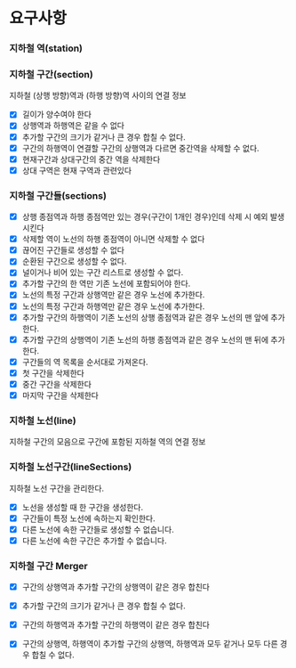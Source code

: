 

# 요구사항

### 지하철 역(station)

### 지하철 구간(section)
지하철 (상행 방향)역과 (하행 방향)역 사이의 연결 정보

- [x] 길이가 양수여야 한다
- [x] 상행역과 하행역은 같을 수 없다
- [x] 추가할 구간의 크기가 같거나 큰 경우 합칠 수 없다.
- [x] 구간의 하행역이 연결할 구간의 상행역과 다르면 중간역을 삭제할 수 없다.
- [x] 현재구간과 상대구간의 중간 역을 삭제한다
- [x] 상대 구역은 현재 구역과 관련있다

### 지하철 구간들(sections)
- [x] 상행 종점역과 하행 종점역만 있는 경우(구간이 1개인 경우)인데 삭제 시 예외 발생시킨다
- [x] 삭제할 역이 노선의 하행 종점역이 아니면 삭제할 수 없다
- [x] 끊어진 구간들로 생성할 수 없다
- [x] 순환된 구간으로 생성할 수 없다.
- [x] 널이거나 비어 있는 구간 리스트로 생성할 수 없다.
- [x] 추가할 구간의 한 역만 기존 노선에 포함되어야 한다.
- [x] 노선의 특정 구간과 상행역만 같은 경우 노선에 추가한다.
- [x] 노선의 특정 구간과 하행역만 같은 경우 노선에 추가한다.
- [x] 추가할 구간의 하행역이 기존 노선의 상행 종점역과 같은 경우 노선의 맨 앞에 추가한다.
- [x] 추가할 구간의 상행역이 기존 노선의 하행 종점역과 같은 경우 노선의 맨 뒤에 추가한다.
- [x] 구간들의 역 목록을 순서대로 가져온다.
- [x] 첫 구간을 삭제한다
- [x] 중간 구간을 삭제한다
- [x] 마지막 구간을 삭제한다

### 지하철 노선(line)
지하철 구간의 모음으로 구간에 포함된 지하철 역의 연결 정보

### 지하철 노선구간(lineSections)
지하철 노선 구간을 관리한다.

- [x] 노선을 생성할 때 한 구간을 생성한다.
- [x] 구간들이 특정 노선에 속하는지 확인한다.
- [x] 다른 노선에 속한 구간들로 생성할 수 없습니다.
- [x] 다른 노선에 속한 구간은 추가할 수 없습니다.

### 지하철 구간 Merger

- [x] 구간의 상행역과 추가할 구간의 상행역이 같은 경우 합친다
- [x] 추가할 구간의 크기가 같거나 큰 경우 합칠 수 없다.
- [x] 구간의 하행역과 추가할 구간의 하행역이 같은 경우 합친다
- [x] 구간의 상행역, 하행역이 추가할 구간의 상행역, 하행역과 모두 같거나 모두 다른 경우 합칠 수 없다.

